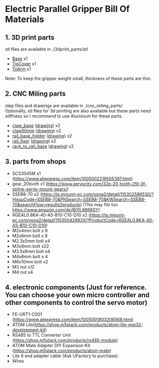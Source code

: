 # Electric Parallel Gripper Bill Of Materials

## 1. 3D print parts 
stl files are available in ./3dprint_parts/stl
  - [Base](./3dprint_parts/stl/SCS3045MBase.stl) x1
  - [TipCover](./3dprint_parts/stl/TipCover.stl) x1
  - [ToArm](./3dprint_parts/stl/ToArm.stl) x1

Note: To keep the gripper weight small, thickness of these parts are thin.

## 2. CNC Miling parts
step files and drawings are available in ./cnc_miling_parts/  
Optionally, stl files for 3d printing are also available but these parts need stiffness so I recommend to use Aluminum for these parts.
  - [claw_base](./cnc_miling_parts/claw_base.step) ([drawing](./cnc_miling_parts/drawing/claw_base.pdf)) x2
  - [claw50mm](./cnc_miling_parts/claw50mm.step) ([drawing](./cnc_miling_parts/drawing/claw50mm.pdf)) x2
  - [rail_base_holder](./cnc_miling_parts/rail_base_holder.step) ([drawing](./cnc_miling_parts/drawing/rail_base_holder.pdf)) x2
  - [rail_fixer](./cnc_miling_parts/rail_fixer.step) ([drawing](./cnc_miling_parts/drawing/rail_fixer_edit.pdf)) x2
  - [rack_to_rail_base](./cnc_miling_parts/rack_to_rail_base.step) ([drawing](./cnc_miling_parts/drawing/rack_to_rail_base.pdf)) x2

## 3. parts from shops
  - SCS3045M x1 (https://www.aliexpress.com/item/1005002219505397.html)
  - gear_20tooth x1 (https://www.servocity.com/32p-20-tooth-25t-3f-spline-servo-mount-gears/)
  - SSEB8-70 x2 (https://jp.misumi-ec.com/vona2/detail/110302586530/?HissuCode=SSEB8-70&PNSearch=SSEB8-70&KWSearch=SSEB8-70&searchFlow=results2products)
  (This may fits too https://www.amazon.com/dp/B01L88R8SY)
  - RGEAL0.8KA-40-A5-B10-C10-D10 x2 (https://jp.misumi-ec.com/vona2/detail/110300429920/?ProductCode=RGEAL0.8KA-40-A5-B10-C10-D10)
  - M2x4mm bolt x 8
  - M2x6mm bolt x 8
  - M2.3x5mm bolt x4
  - M3x8mm bolt x22
  - M3.5x6mm bolt x4
  - M4x6mm bolt x 4
  - M6x10mm bolt x2
  - M3 nut x12
  - M4 nut x4

## 4. electronic components (Just for reference. You can choose your own micro controller and other components to control the servo motor)
  - FE-URT1-C001 (https://www.aliexpress.com/item/1005001803208568.html)
  - ATOM Lite(https://shop.m5stack.com/products/atom-lite-esp32-development-kit)
  - RS485 to TTL Converter Unit (https://shop.m5stack.com/products/rs485-module)
  - ATOM Mate Adapter DIY Expansion Kit (https://shop.m5stack.com/products/atom-mate)
  -  Lite 6 end adapter cable (Ask UFactory to purchase)
  - Wires